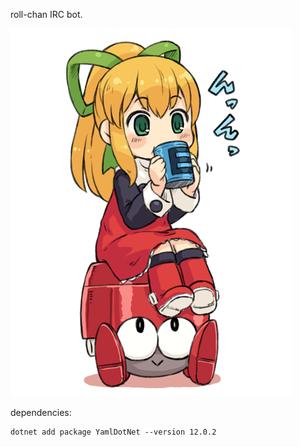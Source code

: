 roll-chan IRC bot.

![](roll-chan.png)

dependencies:

```
dotnet add package YamlDotNet --version 12.0.2
```
